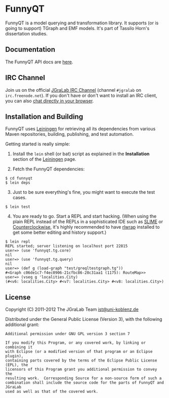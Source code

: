 # FunnyQT

FunnyQT is a model querying and transformation library.  It supports (or is
going to support) TGraph and EMF models.  It's part of Tassilo Horn's
dissertation studies.

## Documentation

The FunnyQT API docs are
[here](http://userpages.uni-koblenz.de/~horn/funnyqt-docs/).

## IRC Channel

Join us on the official [JGraLab IRC Channel](irc://irc.freenode.net/#jgralab)
(channel `#jgralab` on `irc.freenode.net`).  If you don't have or don't want to
install an IRC client, you can also
[chat directly in your browser](http://webchat.freenode.net/?channels=jgralab).


## Installation and Building

FunnyQT uses [Leiningen](https://github.com/technomancy/leiningen) for
retrieving all its dependencies from various Maven repositories, building,
publishing, and test automation.

Getting started is really simple:

1. Install the `lein` shell (or bat) script as explained in the
**Installation** section of the
[Leiningen](https://github.com/technomancy/leiningen) page.

2. Fetch the FunnyQT dependencies:

```
$ cd funnyqt
$ lein deps
```

3. Just to be sure everything's fine, you might want to execute the test cases.

```
$ lein test
```

4. You are ready to go.  Start a REPL and start hacking.  (When using the plain
REPL instead of the REPLs in a sophisticated IDE such as
[SLIME](http://common-lisp.net/project/slime/) or
[Counterclockwise](http://code.google.com/p/counterclockwise/), it's highly
recommended to have [rlwrap](http://utopia.knoware.nl/~hlub/rlwrap/#rlwrap)
installed to get some better editing and history support.)

```
$ lein repl
REPL started; server listening on localhost port 22815
user=> (use 'funnyqt.tg.core)
nil
user=> (use 'funnyqt.tg.query)
nil
user=> (def g (load-graph "test/greqltestgraph.tg"))
#<Graph c06de1c7-f4ec0906-21cfbc86-28c31aa1 (1175): RouteMap>>
user=> (vseq g 'localities.City)
(#<v6: localities.City> #<v7: localities.City> #<v8: localities.City>)
```

## License

Copyright (C) 2011-2012 The JGraLab Team <ist@uni-koblenz.de>

Distributed under the General Public License (Version 3), with the following
additional grant:

```
Additional permission under GNU GPL version 3 section 7

If you modify this Program, or any covered work, by linking or combining it
with Eclipse (or a modified version of that program or an Eclipse plugin),
containing parts covered by the terms of the Eclipse Public License (EPL), the
licensors of this Program grant you additional permission to convey the
resulting work.  Corresponding Source for a non-source form of such a
combination shall include the source code for the parts of FunnyQT and JGraLab
used as well as that of the covered work.
```


<!-- Local Variables:        -->
<!-- mode: markdown          -->
<!-- indent-tabs-mode: nil   -->
<!-- End:                    -->
